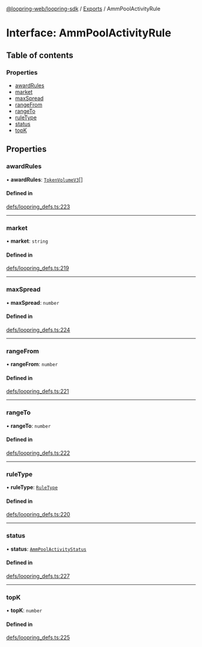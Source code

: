 [@loopring-web/loopring-sdk](../README.md) / [Exports](../modules.md) / AmmPoolActivityRule

# Interface: AmmPoolActivityRule

## Table of contents

### Properties

- [awardRules](AmmPoolActivityRule.md#awardrules)
- [market](AmmPoolActivityRule.md#market)
- [maxSpread](AmmPoolActivityRule.md#maxspread)
- [rangeFrom](AmmPoolActivityRule.md#rangefrom)
- [rangeTo](AmmPoolActivityRule.md#rangeto)
- [ruleType](AmmPoolActivityRule.md#ruletype)
- [status](AmmPoolActivityRule.md#status)
- [topK](AmmPoolActivityRule.md#topk)

## Properties

### awardRules

• **awardRules**: [`TokenVolumeV3`](TokenVolumeV3.md)[]

#### Defined in

[defs/loopring_defs.ts:223](https://github.com/Loopring/loopring_sdk/blob/9d83b66/src/defs/loopring_defs.ts#L223)

___

### market

• **market**: `string`

#### Defined in

[defs/loopring_defs.ts:219](https://github.com/Loopring/loopring_sdk/blob/9d83b66/src/defs/loopring_defs.ts#L219)

___

### maxSpread

• **maxSpread**: `number`

#### Defined in

[defs/loopring_defs.ts:224](https://github.com/Loopring/loopring_sdk/blob/9d83b66/src/defs/loopring_defs.ts#L224)

___

### rangeFrom

• **rangeFrom**: `number`

#### Defined in

[defs/loopring_defs.ts:221](https://github.com/Loopring/loopring_sdk/blob/9d83b66/src/defs/loopring_defs.ts#L221)

___

### rangeTo

• **rangeTo**: `number`

#### Defined in

[defs/loopring_defs.ts:222](https://github.com/Loopring/loopring_sdk/blob/9d83b66/src/defs/loopring_defs.ts#L222)

___

### ruleType

• **ruleType**: [`RuleType`](../enums/RuleType.md)

#### Defined in

[defs/loopring_defs.ts:220](https://github.com/Loopring/loopring_sdk/blob/9d83b66/src/defs/loopring_defs.ts#L220)

___

### status

• **status**: [`AmmPoolActivityStatus`](../enums/AmmPoolActivityStatus.md)

#### Defined in

[defs/loopring_defs.ts:227](https://github.com/Loopring/loopring_sdk/blob/9d83b66/src/defs/loopring_defs.ts#L227)

___

### topK

• **topK**: `number`

#### Defined in

[defs/loopring_defs.ts:225](https://github.com/Loopring/loopring_sdk/blob/9d83b66/src/defs/loopring_defs.ts#L225)
